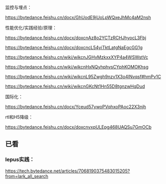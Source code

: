 监控与埋点：

https://bytedance.feishu.cn/docx/GhUodE9jUoLpWQxeJhMc4aM2nsh

性能优化/实践经验/原理：

https://bytedance.feishu.cn/docx/doxcnAz8o2YCTzRCHJhyocL3Fbj

https://bytedance.feishu.cn/docx/doxcncL54yiTktLatgNaEgcGG1g

https://bytedance.feishu.cn/wiki/wikcnJGHvMzkxxXYP4a4WSWstVc

https://bytedance.feishu.cn/wiki/wikcnHxNQyhphvsCYphKOMOKhsg

https://bytedance.feishu.cn/wiki/wikcnL95Zwgh9nzv1X3o4lNvqsf#hmPv1C

https://bytedance.feishu.cn/wiki/wikcnGKcNt1Hn55D8tgnzwHqDud

国际化：

https://bytedance.feishu.cn/docx/Yceud57ywoPVqhxoPAoc22X3njh

rtl和H5降级：

https://bytedance.feishu.cn/docx/doxcnvxpULEpg468UAQSu7GmOCb


## 已看

### lepus实践：

https://tech.bytedance.net/articles/7068190375483015205?from=lark_all_search

